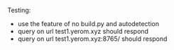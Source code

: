 
Testing:
-   use the feature of no build.py and autodetection
-   query on url test1.yerom.xyz should respond
-   query on url test1.yerom.xyz:8765/ should respond
